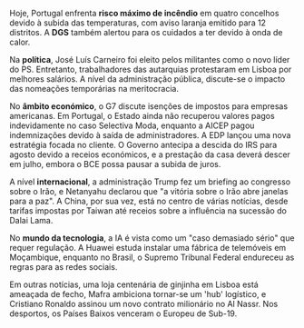 Hoje, Portugal enfrenta **risco máximo de incêndio** em quatro concelhos devido à subida das temperaturas, com aviso laranja emitido para 12 distritos. A **DGS** também alertou para os cuidados a ter devido à onda de calor.

Na **política**, José Luís Carneiro foi eleito pelos militantes como o novo líder do PS. Entretanto, trabalhadores das autarquias protestaram em Lisboa por melhores salários. A nível da administração pública, discute-se o impacto das nomeações temporárias na meritocracia.

No **âmbito económico**, o G7 discute isenções de impostos para empresas americanas. Em Portugal, o Estado ainda não recuperou valores pagos indevidamente no caso Selectiva Moda, enquanto a AICEP pagou indemnizações devido à saída de administradores. A EDP lançou uma nova estratégia focada no cliente. O Governo antecipa a descida do IRS para agosto devido a receios económicos, e a prestação da casa deverá descer em julho, embora o BCE possa pausar a subida de juros.

A nível **internacional**, a administração Trump fez um briefing ao congresso sobre o Irão, e Netanyahu declarou que "a vitória sobre o Irão abre janelas para a paz". A China, por sua vez, está no centro de várias notícias, desde tarifas impostas por Taiwan até receios sobre a influência na sucessão do Dalai Lama.

No **mundo da tecnologia**, a IA é vista como um "caso demasiado sério" que requer regulação. A Huawei estuda instalar uma fábrica de telemóveis em Moçambique, enquanto no Brasil, o Supremo Tribunal Federal endureceu as regras para as redes sociais.

Em outras notícias, uma loja centenária de ginjinha em Lisboa está ameaçada de fecho, Mafra ambiciona tornar-se um 'hub' logístico, e Cristiano Ronaldo assinou um novo contrato milionário no Al Nassr. Nos desportos, os Países Baixos venceram o Europeu de Sub-19.
